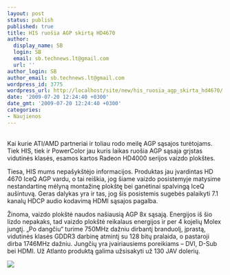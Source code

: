 ```yaml
---
layout: post
status: publish
published: true
title: HIS ruošia AGP skirtą HD4670
author:
  display_name: SB
  login: SB
  email: sb.technews.lt@gmail.com
  url: ''
author_login: SB
author_email: sb.technews.lt@gmail.com
wordpress_id: 3775
wordpress_url: http://localhost/site/new/his_ruosia_agp_skirta_hd4670/
date: '2009-07-20 12:24:40 +0300'
date_gmt: '2009-07-20 12:24:40 +0300'
categories:
- Naujienos
---
```

<p>
<br />Kai kurie ATI/AMD partneriai ir toliau rodo meilę AGP sąsajos turėtojams. Tiek HIS, tiek ir PowerColor jau kuris laikas ruošia AGP sąsaja grįstas vidutinės klasės, esamos kartos Radeon HD4000 serijos vaizdo plokštes.</p>
<p>Tiesa, HIS mums nepašykštėjo informacijos. Produktas jau įvardintas HD 4670 IceQ AGP vardu, o tai reiškia, jog šiame vaizdo posistemyje matysime nestandartinę mėlyną montažinę plokštę bei ganėtinai spalvingą IceQ aušintuvą. Geras dalykas yra ir tas, jog šis posistemis sugebės palaikyti 7.1 kanalų HDCP audio kodavimą HDMI sąsajos pagalba.</p>
<p>Žinoma, vaizdo plokštė naudos našiausią AGP 8x sąsają. Energijos iš šio lizdo nepakaks, tad vaizdo plokštė reikalaus energijos ir per 4 kojelių Molex jungtį. „Po dangčiu“ turime 750MHz dažniu dirbantį branduolį, įprastą, vidutinės klasės GDDR3 darbinę atmintį su 128 bitų pralaida, o pastaroji dirba 1746MHz dažniu. Jungčių yra įvairiausiems poreikiams – DVI, D-Sub bei HDMI. Už Atlanto produktą galima užsisakyti už 130 JAV dolerių.</p>
<p><img src="http://www.techpowerup.com/img/09-07-17/29b.jpg" /></p>
